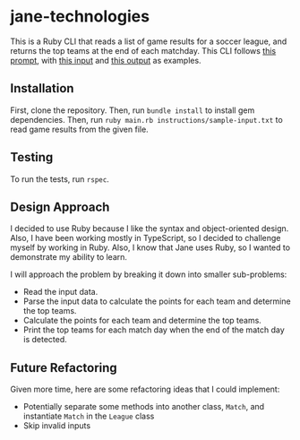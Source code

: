 # jane-technologies

This is a Ruby CLI that reads a list of game results for a soccer league, and returns the top teams at the end of each matchday.
This CLI follows [this prompt](./instructions/PROMPT.md), with [this input](./instructions/sample-input.txt) and [this output](./instructions/expected-output.txt) as examples.

## Installation

First, clone the repository. Then, run `bundle install` to install gem dependencies. Then, run `ruby main.rb instructions/sample-input.txt` to read game results from the given file.

## Testing

To run the tests, run `rspec`.

## Design Approach

I decided to use Ruby because I like the syntax and object-oriented design. Also, I have been working mostly in TypeScript, so I decided to challenge myself by working in Ruby. Also, I know that Jane uses Ruby, so I wanted to demonstrate my ability to learn.

I will approach the problem by breaking it down into smaller sub-problems:

- Read the input data.
- Parse the input data to calculate the points for each team and determine the top teams.
- Calculate the points for each team and determine the top teams.
- Print the top teams for each match day when the end of the match day is detected.

## Future Refactoring

Given more time, here are some refactoring ideas that I could implement:

- Potentially separate some methods into another class, `Match`, and instantiate `Match` in the `League` class
- Skip invalid inputs
